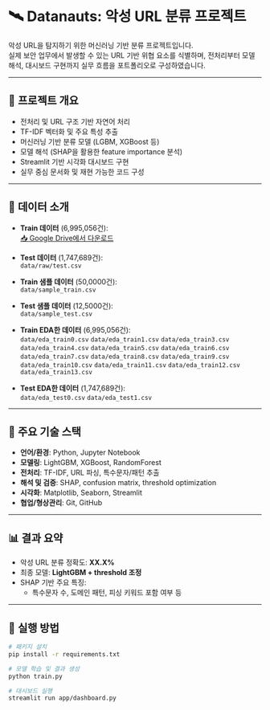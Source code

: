 # 🛰️ Datanauts: 악성 URL 분류 프로젝트

악성 URL을 탐지하기 위한 머신러닝 기반 분류 프로젝트입니다.  
실제 보안 업무에서 발생할 수 있는 URL 기반 위협 요소를 식별하며, 전처리부터 모델 해석, 대시보드 구현까지 실무 흐름을 포트폴리오로 구성하였습니다.

---

## 📌 프로젝트 개요

- 전처리 및 URL 구조 기반 자연어 처리
- TF-IDF 벡터화 및 주요 특성 추출
- 머신러닝 기반 분류 모델 (LGBM, XGBoost 등)
- 모델 해석 (SHAP을 활용한 feature importance 분석)
- Streamlit 기반 시각화 대시보드 구현
- 실무 중심 문서화 및 재현 가능한 코드 구성

---

## 📁 데이터 소개

- **Train 데이터** (6,995,056건):  
  [📥 Google Drive에서 다운로드](https://drive.google.com/file/d/1fPr5oApE65LbWQiRGt8q8mbO37YmZHxV/view?usp=drive_link)

- **Test 데이터** (1,747,689건):  
  `data/raw/test.csv`

- **Train 샘플 데이터** (50,0000건):  
  `data/sample_train.csv`

- **Test 샘플 데이터** (12,5000건):  
  `data/sample_test.csv`

- **Train EDA한 데이터** (6,995,056건):  
  `data/eda_train0.csv`
  `data/eda_train1.csv`
  `data/eda_train3.csv`
  `data/eda_train4.csv`
  `data/eda_train5.csv`
  `data/eda_train6.csv`
  `data/eda_train7.csv`
  `data/eda_train8.csv`
  `data/eda_train9.csv`
  `data/eda_train10.csv`
  `data/eda_train11.csv`
  `data/eda_train12.csv`
  `data/eda_train13.csv`

- **Test EDA한 데이터** (1,747,689건):  
  `data/eda_test0.csv`
  `data/eda_test1.csv`

---

## 🧠 주요 기술 스택

- **언어/환경**: Python, Jupyter Notebook  
- **모델링**: LightGBM, XGBoost, RandomForest  
- **전처리**: TF-IDF, URL 파싱, 특수문자/패턴 추출  
- **해석 및 검증**: SHAP, confusion matrix, threshold optimization  
- **시각화**: Matplotlib, Seaborn, Streamlit
- **협업/형상관리**: Git, GitHub

---

## 📊 결과 요약

- 악성 URL 분류 정확도: **XX.X%**
- 최종 모델: **LightGBM + threshold 조정**
- SHAP 기반 주요 특징:
  - 특수문자 수, 도메인 패턴, 피싱 키워드 포함 여부 등

---

## 🚀 실행 방법

```bash
# 패키지 설치
pip install -r requirements.txt

# 모델 학습 및 결과 생성
python train.py

# 대시보드 실행
streamlit run app/dashboard.py